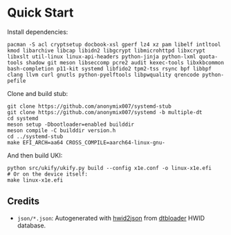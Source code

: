# Quick Start

Install dependencies:
```
pacman -S acl cryptsetup docbook-xsl gperf lz4 xz pam libelf intltool kmod libarchive libcap libidn2 libgcrypt libmicrohttpd libxcrypt libxslt util-linux linux-api-headers python-jinja python-lxml quota-tools shadow git meson libseccomp pcre2 audit kexec-tools libxkbcommon bash-completion p11-kit systemd libfido2 tpm2-tss rsync bpf libbpf clang llvm curl gnutls python-pyelftools libpwquality qrencode python-pefile
```
Clone and build stub:
```console
git clone https://github.com/anonymix007/systemd-stub
git clone https://github.com/anonymix007/systemd -b multiple-dt
cd systemd
meson setup -Dbootloader=enabled builddir
meson compile -C builddir version.h
cd ../systemd-stub
make EFI_ARCH=aa64 CROSS_COMPILE=aarch64-linux-gnu-
```
And then build UKI:
```console
python src/ukify/ukify.py build --config x1e.conf -o linux-x1e.efi
# Or on the device itself:
make linux-x1e.efi
```

## Credits
- `json/*.json`: Autogenerated with [hwid2json](./hwid2json.py) from [dtbloader](https://github.com/TravMurav/dtbloader/tree/main/scripts/hwids) HWID database.
